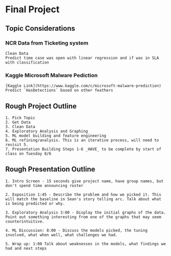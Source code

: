 # Final Project
## Topic Considerations

### NCR Data from Ticketing system
    Clean Data
    Predict time case was open with linear regression and if was in SLA with classification

### Kaggle Microsoft Malware Pediction
    [Kaggle Link](https://www.kaggle.com/c/microsoft-malware-prediction)
    Predict `HasDetections` based on other feathers

## Rough Project Outline
    1. Pick Topic
    2. Get Data
    3. Clean Data
    4. Exploratory Analysis and Graphing
    5. ML model building and feature engineering
    6. ML refining/analysis. This is an iterative process, will need to revisit 5.
    7. Presentation Building Steps 1-6 _HAVE_ to be complete by start of class on Tuesday 8/6


## Rough Presentation Outline
    1. Intro Screen - 15 seconds give project name, have group names, but don't spend time announcing roster

    2. Exposition 1:45 - Describe the problem and how we picked it. This will match the baseline in Sean's story telling arc. Talk about what is being predicted or why.

    3. Exploratory Analysis 3:00 - Display the initial graphs of the data. Point out something interesting from one of the graphs that may seem counterintuitive. 

    4. ML Discussion: 8:00 - Discuss the models picked, the tuning involved, what when well, what challenges we had.

    5. Wrap up: 1:00 Talk about weaknesses in the models, what findings we had and next steps




